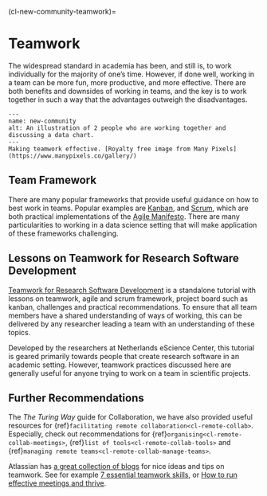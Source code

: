 (cl-new-community-teamwork)=
# Teamwork
The widespread standard in academia has been, and still is, to work individually for the majority of one’s time.
However, if done well, working in a team can be more fun, more productive, and more effective.
There are both benefits and downsides of working in teams, and the key is to work together in such a way that the advantages outweigh the disadvantages.

```{figure} ../../figures/new-community.png
---
name: new-community
alt: An illustration of 2 people who are working together and discussing a data chart.
---
Making teamwork effective. [Royalty free image from Many Pixels](https://www.manypixels.co/gallery/)
```

## Team Framework

There are many popular frameworks that provide useful guidance on how to best work in teams.
Popular examples are [Kanban](https://www.atlassian.com/agile/kanban), and [Scrum](https://www.scrum.org/),
which are both practical implementations of the [Agile Manifesto](https://agilemanifesto.org/).
There are many particularities to working in a data science setting that will make application of these frameworks challenging.

## Lessons on Teamwork for Research Software Development

[Teamwork for Research Software Development](https://nlesc.github.io/teamwork-for-research-software-development/) is a standalone tutorial with lessons on teamwork, agile and scrum framework, project board such as kanban, challenges and practical recommendations.
To ensure that all team members have a shared understanding of ways of working, this can be delivered by any researcher leading a team with an understanding of these topics.

Developed by the researchers at Netherlands eScience Center, this tutorial is geared primarily towards people that create research software in an academic setting.
However, teamwork practices discussed here are generally useful for anyone trying to work on a team in scientific projects.

## Further Recommendations

The *The Turing Way* guide for Collaboration, we have also provided useful resources for {ref}`facilitating remote collaboration<cl-remote-collab>`.
Especially, check out recommendations for {ref}`organising<cl-remote-collab-meetings>`, {ref}`list of tools<cl-remote-collab-tools>` and {ref}`managing remote teams<cl-remote-collab-manage-teams>`.

Atlassian has [a great collection of blogs](https://www.atlassian.com/blog/teamwork) for 
nice ideas and tips on teamwork. 
See for example [7 essential teamwork skills](https://www.atlassian.com/blog/teamwork/teamwork-skills-accelerate-career), 
or [How to run effective meetings and thrive](https://www.atlassian.com/blog/teamwork/how-to-run-effective-meetings).
